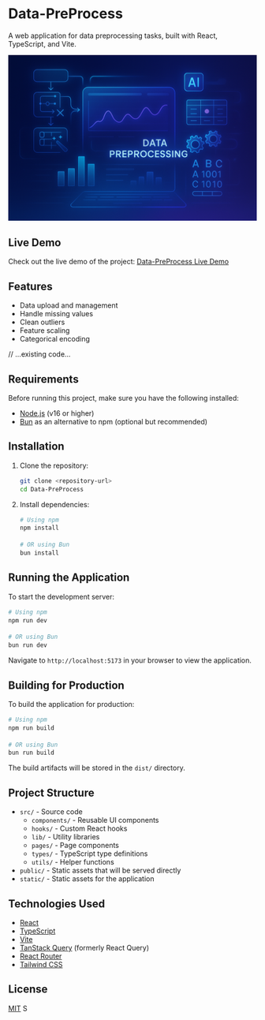 # Data-PreProcess

A web application for data preprocessing tasks, built with React, TypeScript, and Vite.

![Background](./static/bg.png)

## Live Demo

Check out the live demo of the project: [Data-PreProcess Live Demo](https://vishnuchary36.github.io/AI-Driven-Data-PreProcessing/)

## Features

- Data upload and management
- Handle missing values
- Clean outliers
- Feature scaling
- Categorical encoding

// ...existing code...

## Requirements

Before running this project, make sure you have the following installed:

- [Node.js](https://nodejs.org/) (v16 or higher)
- [Bun](https://bun.sh/) as an alternative to npm (optional but recommended)

## Installation

1. Clone the repository:

   ```bash
   git clone <repository-url>
   cd Data-PreProcess
   ```

2. Install dependencies:

   ```bash
   # Using npm
   npm install

   # OR using Bun
   bun install
   ```

## Running the Application

To start the development server:

```bash
# Using npm
npm run dev

# OR using Bun
bun run dev
```

Navigate to `http://localhost:5173` in your browser to view the application.

## Building for Production

To build the application for production:

```bash
# Using npm
npm run build

# OR using Bun
bun run build
```

The build artifacts will be stored in the `dist/` directory.

## Project Structure

- `src/` - Source code
  - `components/` - Reusable UI components
  - `hooks/` - Custom React hooks
  - `lib/` - Utility libraries
  - `pages/` - Page components
  - `types/` - TypeScript type definitions
  - `utils/` - Helper functions
- `public/` - Static assets that will be served directly
- `static/` - Static assets for the application

## Technologies Used

- [React](https://reactjs.org/)
- [TypeScript](https://www.typescriptlang.org/)
- [Vite](https://vitejs.dev/)
- [TanStack Query](https://tanstack.com/query/latest) (formerly React Query)
- [React Router](https://reactrouter.com/)
- [Tailwind CSS](https://tailwindcss.com/)

## License

[MIT](LICENSE)
S
